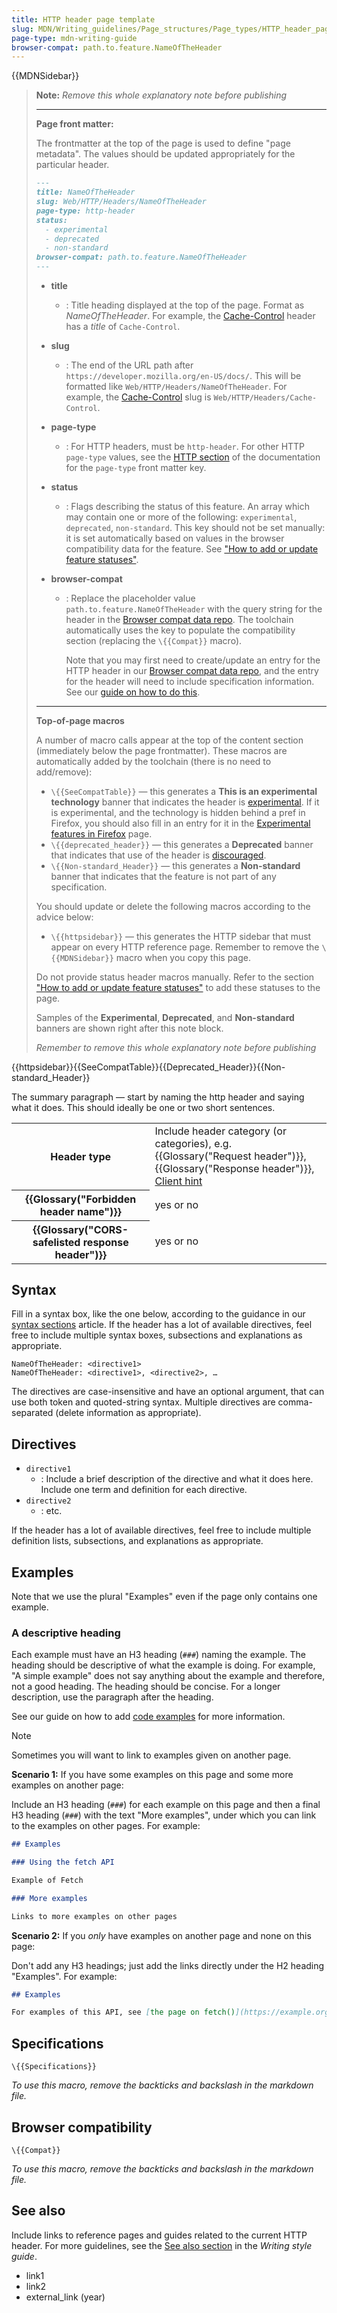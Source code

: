 ```yaml
---
title: HTTP header page template
slug: MDN/Writing_guidelines/Page_structures/Page_types/HTTP_header_page_template
page-type: mdn-writing-guide
browser-compat: path.to.feature.NameOfTheHeader
---
```


{{MDNSidebar}}

> **Note:** _Remove this whole explanatory note before publishing_
>
> ---
>
> **Page front matter:**
>
> The frontmatter at the top of the page is used to define "page metadata".
> The values should be updated appropriately for the particular header.
>
> ```md
> ---
> title: NameOfTheHeader
> slug: Web/HTTP/Headers/NameOfTheHeader
> page-type: http-header
> status:
>   - experimental
>   - deprecated
>   - non-standard
> browser-compat: path.to.feature.NameOfTheHeader
> ---
> ```
>
> - **title**
>   - : Title heading displayed at the top of the page. Format as _NameOfTheHeader_. For example, the [Cache-Control](/en-US/docs/Web/HTTP/Headers/Cache-Control) header has a _title_ of `Cache-Control`.
> - **slug**
>   - : The end of the URL path after `https://developer.mozilla.org/en-US/docs/`. This will be formatted like `Web/HTTP/Headers/NameOfTheHeader`. For example, the [Cache-Control](/en-US/docs/Web/HTTP/Headers/Cache-Control) slug is `Web/HTTP/Headers/Cache-Control`.
> - **page-type**
>   - : For HTTP headers, must be `http-header`. For other HTTP `page-type` values, see the [HTTP section](/en-US/docs/MDN/Writing_guidelines/Page_structures/Page_types/Page_type_key#http_page_types) of the documentation for the `page-type` front matter key.
> - **status**
>   - : Flags describing the status of this feature. An array which may contain one or more of the following: `experimental`, `deprecated`, `non-standard`. This key should not be set manually: it is set automatically based on values in the browser compatibility data for the feature. See ["How to add or update feature statuses"](/en-US/docs/MDN/Writing_guidelines/Page_structures/Feature_status#how_to_add_or_update_feature_statuses).
> - **browser-compat**
>
>   - : Replace the placeholder value <code>path.to.feature.NameOfTheHeader</code> with the query string for the header in the [Browser compat data repo](https://github.com/mdn/browser-compat-data).
>     The toolchain automatically uses the key to populate the compatibility section (replacing the `\{{Compat}}` macro).
>
>     Note that you may first need to create/update an entry for the HTTP header in our <a href="https://github.com/mdn/browser-compat-data">Browser compat data repo</a>, and the entry for the header will need to include specification information.
>     See our [guide on how to do this](/en-US/docs/MDN/Writing_guidelines/Page_structures/Compatibility_tables).
>
> ---
>
> **Top-of-page macros**
>
> A number of macro calls appear at the top of the content section (immediately below the page frontmatter).
> These macros are automatically added by the toolchain (there is no need to add/remove):
>
> - `\{{SeeCompatTable}}` — this generates a **This is an experimental technology** banner that indicates the header is [experimental](/en-US/docs/MDN/Writing_guidelines/Experimental_deprecated_obsolete#experimental).
>   If it is experimental, and the technology is hidden behind a pref in Firefox, you should also fill in an entry for it in the [Experimental features in Firefox](/en-US/docs/Mozilla/Firefox/Experimental_features) page.
> - `\{{deprecated_header}}` — this generates a **Deprecated** banner that indicates that use of the header is [discouraged](/en-US/docs/MDN/Writing_guidelines/Experimental_deprecated_obsolete#deprecated).
> - `\{{Non-standard_Header}}` — this generates a **Non-standard** banner that indicates that the feature is not part of any specification.
>
> You should update or delete the following macros according to the advice below:
>
> - `\{{httpsidebar}}` — this generates the HTTP sidebar that must appear on every HTTP reference page.
>   Remember to remove the `\{{MDNSidebar}}` macro when you copy this page.
>
> Do not provide status header macros manually. Refer to the section ["How to add or update feature statuses"](/en-US/docs/MDN/Writing_guidelines/Page_structures/Feature_status#how_to_add_or_update_feature_statuses) to add these statuses to the page.
>
> Samples of the **Experimental**, **Deprecated**, and **Non-standard** banners are shown right after this note block.
>
> _Remember to remove this whole explanatory note before publishing_

{{httpsidebar}}{{SeeCompatTable}}{{Deprecated_Header}}{{Non-standard_Header}}

The summary paragraph — start by naming the http header and saying what it does.
This should ideally be one or two short sentences.

<table class="properties">
  <tbody>
    <tr>
      <th scope="row">Header type</th>
      <td>
        Include header category (or categories), e.g.
        {{Glossary("Request header")}},
        {{Glossary("Response header")}},
        <a href="/en-US/docs/Web/HTTP/Client_hints">Client hint</a>
      </td>
    </tr>
    <tr>
      <th scope="row">{{Glossary("Forbidden header name")}}</th>
      <td>yes or no</td>
    </tr>
    <tr>
      <th scope="row">
        {{Glossary("CORS-safelisted response header")}}
      </th>
      <td>yes or no</td>
    </tr>
  </tbody>
</table>

## Syntax

Fill in a syntax box, like the one below, according to the guidance in our [syntax sections](/en-US/docs/MDN/Writing_guidelines/Page_structures/Syntax_sections) article.
If the header has a lot of available directives, feel free to include multiple syntax boxes, subsections and explanations as appropriate.

```http
NameOfTheHeader: <directive1>
NameOfTheHeader: <directive1>, <directive2>, …
```

The directives are case-insensitive and have an optional argument, that can use both token and quoted-string syntax.
Multiple directives are comma-separated (delete information as appropriate).

## Directives

- `directive1`
  - : Include a brief description of the directive and what it does here.
    Include one term and definition for each directive.
- `directive2`
  - : etc.

If the header has a lot of available directives,
feel free to include multiple definition lists, subsections, and explanations as appropriate.

## Examples

Note that we use the plural "Examples" even if the page only contains one example.

### A descriptive heading

Each example must have an H3 heading (`###`) naming the example. The heading should be descriptive of what the example is doing. For example, "A simple example" does not say anything about the example and therefore, not a good heading. The heading should be concise. For a longer description, use the paragraph after the heading.

See our guide on how to add [code examples](/en-US/docs/MDN/Writing_guidelines/Page_structures/Code_examples) for more information.

> [!NOTE]
> Sometimes you will want to link to examples given on another page.
>
> **Scenario 1:** If you have some examples on this page and some more examples on another page:
>
> Include an H3 heading (`###`) for each example on this page and then a final H3 heading (`###`) with the text "More examples", under which you can link to the examples on other pages. For example:
>
> ```md
> ## Examples
>
> ### Using the fetch API
>
> Example of Fetch
>
> ### More examples
>
> Links to more examples on other pages
> ```
>
> **Scenario 2:** If you _only_ have examples on another page and none on this page:
>
> Don't add any H3 headings; just add the links directly under the H2 heading "Examples". For example:
>
> ```md
> ## Examples
>
> For examples of this API, see [the page on fetch()](https://example.org).
> ```

## Specifications

`\{{Specifications}}`

_To use this macro, remove the backticks and backslash in the markdown file._

## Browser compatibility

`\{{Compat}}`

_To use this macro, remove the backticks and backslash in the markdown file._

## See also

Include links to reference pages and guides related to the current HTTP header. For more guidelines, see the [See also section](/en-US/docs/MDN/Writing_guidelines/Writing_style_guide#see_also_section) in the _Writing style guide_.

- link1
- link2
- external_link (year)
